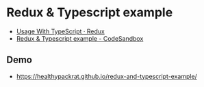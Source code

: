 # Redux & Typescript example

  * [Usage With TypeScript · Redux](https://redux.js.org/recipes/usage-with-typescript)
  * [Redux & Typescript example - CodeSandbox](https://codesandbox.io/s/w02m7jm3q7)

## Demo

  * <https://healthypackrat.github.io/redux-and-typescript-example/>
